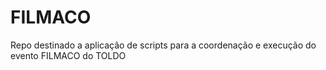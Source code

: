 # FILMACO
Repo destinado a aplicação de scripts para a coordenação e execução do evento FILMACO do TOLDO

